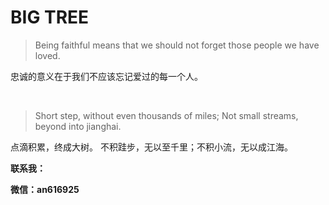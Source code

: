 # BIG TREE 



> Being faithful means that we should not forget those people we have loved.


忠诚的意义在于我们不应该忘记爱过的每一个人。

​										

> Short step, without even thousands of miles; Not small streams, beyond into jianghai. 


点滴积累，终成大树。 不积跬步，无以至千里；不积小流，无以成江海。                                        ​​                                        	

**联系我：**

**微信：an616925**
